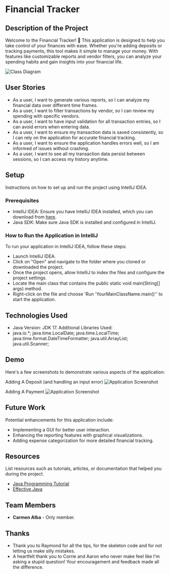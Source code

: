 # Financial Tracker

## Description of the Project

Welcome to the Financial Tracker! 🎉 This application is designed to help you take control of your finances with ease. Whether you're adding deposits or tracking payments, this tool makes it simple to manage your money. 
With features like customizable reports and vendor filters, you can analyze your spending habits and gain insights into your financial life.

![Class Diagram](path/to/your/class_diagram.png)

## User Stories

- As a user, I want to generate various reports, so I can analyze my financial data over different time frames.
- As a user, I want to filter transactions by vendor, so I can review my spending with specific vendors.
- As a user, I want to have input validation for all transaction entries, so I can avoid errors when entering data.
- As a user, I want to ensure my transaction data is saved consistently, so I can rely on the application for accurate financial tracking.
- As a user, I want to ensure the application handles errors well, so I am informed of issues without crashing.
- As a user, I want to see all my transaction data persist between sessions, so I can access my history anytime.

## Setup

Instructions on how to set up and run the project using IntelliJ IDEA.

### Prerequisites

- IntelliJ IDEA: Ensure you have IntelliJ IDEA installed, which you can download from [here](https://www.jetbrains.com/idea/download/).
- Java SDK: Make sure Java SDK is installed and configured in IntelliJ.

### How to Run the Application in IntelliJ

To run your application in IntelliJ IDEA, follow these steps:

- Launch IntelliJ IDEA.
- Click on "Open" and navigate to the folder where you cloned or downloaded the project.
- Once the project opens, allow IntelliJ to index the files and configure the project settings.
- Locate the main class that contains the public static void main(String[] args) method.
- Right-click on the file and choose 'Run 'YourMainClassName.main()'' to start the application.

## Technologies Used

- Java Version: JDK 17.
Additional Libraries Used:
- java.io.*;
  java.time.LocalDate;
  java.time.LocalTime;
  java.time.format.DateTimeFormatter;
  java.util.ArrayList;
  java.util.Scanner;

## Demo
Here's a few screenshots to demonstrate various aspects of the application:

Adding A Deposit (and handling an input error)
![Application Screenshot](![sc1.jpg](src%2Fmain%2Fresources%2FImages%2Fsc1.jpg))

Adding A Payment
![Application Screenshot](![SC1.png](src%2Fmain%2Fresources%2FImages%2FSC1.png))







## Future Work

Potential enhancements for this application include:

- Implementing a GUI for better user interaction.
- Enhancing the reporting features with graphical visualizations.
- Adding expense categorization for more detailed financial tracking.

## Resources

List resources such as tutorials, articles, or documentation that helped you during the project.

- [Java Programming Tutorial](https://www.example.com)
- [Effective Java](https://www.example.com)

## Team Members

- **Carmen Alba** - Only member. 


## Thanks

- Thank you to Raymond for all the tips, for the skeleton code and for not letting us make silly mistakes.
- A heartfelt thank you to Corrie and Aaron who never make feel like I'm asking a stupid question! Your encouragement and feedback made all the difference. 
